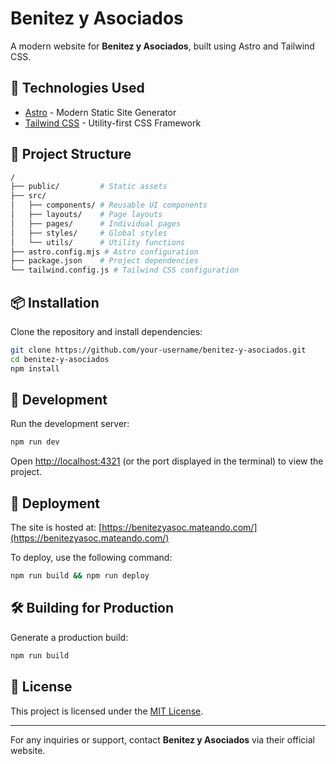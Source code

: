 # Benitez y Asociados

A modern website for **Benitez y Asociados**, built using Astro and Tailwind CSS.

## 🚀 Technologies Used

- [Astro](https://astro.build/) - Modern Static Site Generator
- [Tailwind CSS](https://tailwindcss.com/) - Utility-first CSS Framework

## 📂 Project Structure

```bash
/
├── public/         # Static assets
├── src/
│   ├── components/ # Reusable UI components
│   ├── layouts/    # Page layouts
│   ├── pages/      # Individual pages
│   ├── styles/     # Global styles
│   └── utils/      # Utility functions
├── astro.config.mjs # Astro configuration
├── package.json    # Project dependencies
└── tailwind.config.js # Tailwind CSS configuration
```

## 📦 Installation

Clone the repository and install dependencies:

```bash
git clone https://github.com/your-username/benitez-y-asociados.git
cd benitez-y-asociados
npm install
```

## 🔧 Development

Run the development server:

```bash
npm run dev
```

Open [http://localhost:4321](http://localhost:4321) (or the port displayed in the terminal) to view the project.

## 🚀 Deployment

The site is hosted at: [https://benitezyasoc.mateando.com/](https://benitezyasoc.mateando.com/)

To deploy, use the following command:

```bash
npm run build && npm run deploy
```

## 🛠️ Building for Production

Generate a production build:

```bash
npm run build
```

## 📜 License

This project is licensed under the [MIT License](LICENSE).

---

For any inquiries or support, contact **Benitez y Asociados** via their official website.

